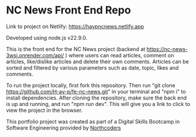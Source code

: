 # NC News Front End Repo

Link to project on Netlify: https://haypncnews.netlify.app

Developed using node.js v22.9.0.

This is the front end for the NC News project (backend at https://nc-news-3wsj.onrender.com/api/
) where users can read articles, comment on articles, like/dislike articles and delete their own comments. Articles can be sorted and filtered by various parameters such as date, topic, likes and comments.

To run the project locally, first fork this repository. Then run "git clone https://github.com/H-ay-p/fe-nc-news.git" in your terminal and "npm i" to install dependencies. After cloning the repository, make sure the back end is up and running, and run "npm run dev". This will give you a link to click to view the project in the browser.

This portfolio project was created as part of a Digital Skills Bootcamp in Software Engineering provided by [Northcoders](https://northcoders.com/)


